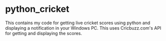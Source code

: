 # python_cricket
This contains my code for getting live cricket scores using python and displaying a notification in your Windows PC. This uses Cricbuzz.com's API for getting and displaying the scores.
